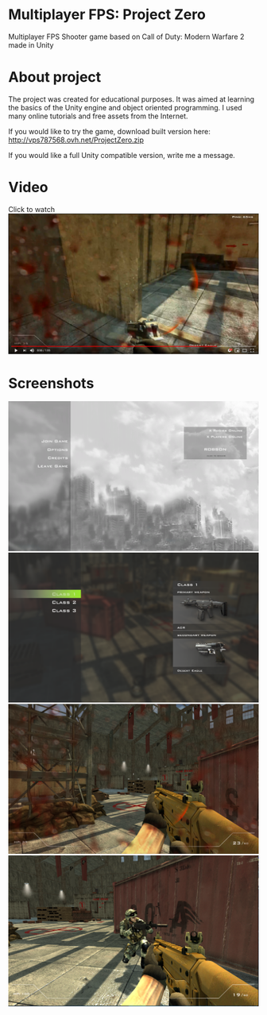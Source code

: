 # Multiplayer FPS: Project Zero
Multiplayer FPS Shooter game based on Call of Duty: Modern Warfare 2 made in Unity

# About project
The project was created for educational purposes. It was aimed at learning the basics of the Unity engine and object oriented programming. I used many online tutorials and free assets from the Internet.

If you would like to try the game, download built version here: http://vps787568.ovh.net/ProjectZero.zip

If you would like a full Unity compatible version, write me a message.

# Video
Click to watch
[![Watch the video](images/youtube.png)](https://www.youtube.com/watch?v=Ks0C83thnAg)

# Screenshots
![Watch the video](images/screen1.png)
![Watch the video](images/screen2.png)
![Watch the video](images/screen3.png)
![Watch the video](images/screen4.png)
